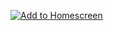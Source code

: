 [![Add to Homescreen](https://img.shields.io/badge/Skynet-Add%20To%20Homescreen-00c65e?logo=skynet&labelColor=0d0d0d)](https://homescreen.hns.siasky.net/#/skylink/AAC9HXS9dFtxnwkj-T5rccTms4QSyB7I-uOYJtmWPnvgiA)
